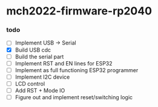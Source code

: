 # mch2022-firmware-rp2040

### todo
 - [ ] Implement USB -> Serial
  - [x] Build USB cdc
  - [ ] Build the serial part
  - [ ] Implement RST and EN lines for ESP32
  - [ ] Implement as full functioning ESP32 programmer
 - [ ] Implement I2C device
 - [ ] LCD control
  - [ ] Add RST + Mode IO
  - [ ] Figure out and implement reset/switching logic

